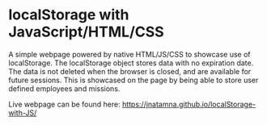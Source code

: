 # localStorage with JavaScript/HTML/CSS

A simple webpage powered by native HTML/JS/CSS to showcase use of localStorage. The localStorage object stores data with no expiration date.
The data is not deleted when the browser is closed, and are available for future sessions. This is showcased on the page by being able to store user defined employees and missions.

Live webpage can be found here: https://jnatamna.github.io/localStorage-with-JS/
